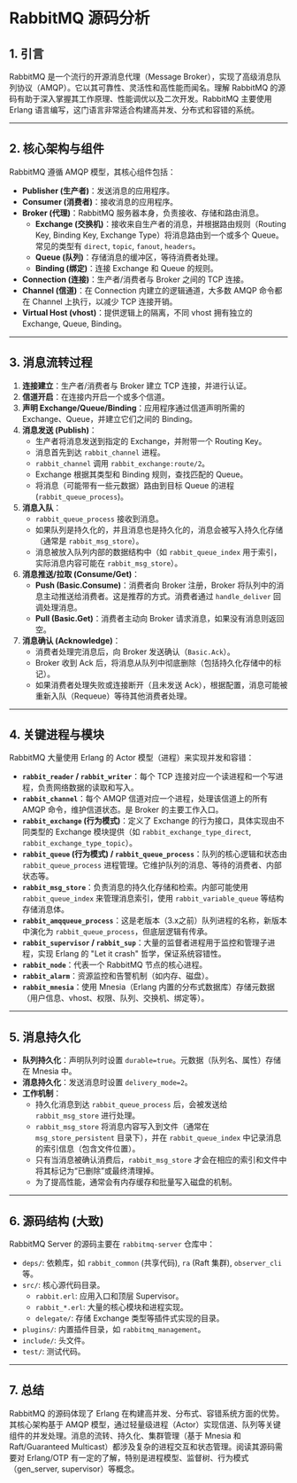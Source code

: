 # RabbitMQ 源码分析

## 1. 引言

RabbitMQ 是一个流行的开源消息代理（Message Broker），实现了高级消息队列协议（AMQP）。它以其可靠性、灵活性和高性能而闻名。理解 RabbitMQ 的源码有助于深入掌握其工作原理、性能调优以及二次开发。RabbitMQ 主要使用 Erlang 语言编写，这门语言非常适合构建高并发、分布式和容错的系统。

---

## 2. 核心架构与组件

RabbitMQ 遵循 AMQP 模型，其核心组件包括：
- **Publisher (生产者)**：发送消息的应用程序。
- **Consumer (消费者)**：接收消息的应用程序。
- **Broker (代理)**：RabbitMQ 服务器本身，负责接收、存储和路由消息。
    - **Exchange (交换机)**：接收来自生产者的消息，并根据路由规则（Routing Key, Binding Key, Exchange Type）将消息路由到一个或多个 Queue。常见的类型有 `direct`, `topic`, `fanout`, `headers`。
    - **Queue (队列)**：存储消息的缓冲区，等待消费者处理。
    - **Binding (绑定)**：连接 Exchange 和 Queue 的规则。
- **Connection (连接)**：生产者/消费者与 Broker 之间的 TCP 连接。
- **Channel (信道)**：在 Connection 内建立的逻辑通道，大多数 AMQP 命令都在 Channel 上执行，以减少 TCP 连接开销。
- **Virtual Host (vhost)**：提供逻辑上的隔离，不同 vhost 拥有独立的 Exchange, Queue, Binding。

---

## 3. 消息流转过程

1.  **连接建立**：生产者/消费者与 Broker 建立 TCP 连接，并进行认证。
2.  **信道开启**：在连接内开启一个或多个信道。
3.  **声明 Exchange/Queue/Binding**：应用程序通过信道声明所需的 Exchange、Queue，并建立它们之间的 Binding。
4.  **消息发送 (Publish)**：
    -   生产者将消息发送到指定的 Exchange，并附带一个 Routing Key。
    -   消息首先到达 `rabbit_channel` 进程。
    -   `rabbit_channel` 调用 `rabbit_exchange:route/2`。
    -   Exchange 根据其类型和 Binding 规则，查找匹配的 Queue。
    -   将消息（可能带有一些元数据）路由到目标 Queue 的进程 (`rabbit_queue_process`)。
5.  **消息入队**：
    -   `rabbit_queue_process` 接收到消息。
    -   如果队列是持久化的，并且消息也是持久化的，消息会被写入持久化存储（通常是 `rabbit_msg_store`）。
    -   消息被放入队列内部的数据结构中（如 `rabbit_queue_index` 用于索引，实际消息内容可能在 `rabbit_msg_store`）。
6.  **消息推送/拉取 (Consume/Get)**：
    -   **Push (Basic.Consume)**：消费者向 Broker 注册，Broker 将队列中的消息主动推送给消费者。这是推荐的方式。消费者通过 `handle_deliver` 回调处理消息。
    -   **Pull (Basic.Get)**：消费者主动向 Broker 请求消息，如果没有消息则返回空。
7.  **消息确认 (Acknowledge)**：
    -   消费者处理完消息后，向 Broker 发送确认（`Basic.Ack`）。
    -   Broker 收到 Ack 后，将消息从队列中彻底删除（包括持久化存储中的标记）。
    -   如果消费者处理失败或连接断开（且未发送 Ack），根据配置，消息可能被重新入队（Requeue）等待其他消费者处理。

---

## 4. 关键进程与模块

RabbitMQ 大量使用 Erlang 的 Actor 模型（进程）来实现并发和容错：
- **`rabbit_reader` / `rabbit_writer`**：每个 TCP 连接对应一个读进程和一个写进程，负责网络数据的读取和写入。
- **`rabbit_channel`**：每个 AMQP 信道对应一个进程，处理该信道上的所有 AMQP 命令，维护信道状态。是 Broker 的主要工作入口。
- **`rabbit_exchange` (行为模式)**：定义了 Exchange 的行为接口，具体实现由不同类型的 Exchange 模块提供（如 `rabbit_exchange_type_direct`, `rabbit_exchange_type_topic`）。
- **`rabbit_queue` (行为模式) / `rabbit_queue_process`**：队列的核心逻辑和状态由 `rabbit_queue_process` 进程管理。它维护队列的消息、等待的消费者、内部状态等。
- **`rabbit_msg_store`**：负责消息的持久化存储和检索。内部可能使用 `rabbit_queue_index` 来管理消息索引，使用 `rabbit_variable_queue` 等结构存储消息体。
- **`rabbit_amqqueue_process`**：这是老版本（3.x之前）队列进程的名称，新版本中演化为 `rabbit_queue_process`，但底层逻辑有传承。
- **`rabbit_supervisor` / `rabbit_sup`**：大量的监督者进程用于监控和管理子进程，实现 Erlang 的 "Let it crash" 哲学，保证系统容错性。
- **`rabbit_node`**：代表一个 RabbitMQ 节点的核心进程。
- **`rabbit_alarm`**：资源监控和告警机制（如内存、磁盘）。
- **`rabbit_mnesia`**：使用 Mnesia（Erlang 内置的分布式数据库）存储元数据（用户信息、vhost、权限、队列、交换机、绑定等）。

---

## 5. 消息持久化

- **队列持久化**：声明队列时设置 `durable=true`。元数据（队列名、属性）存储在 Mnesia 中。
- **消息持久化**：发送消息时设置 `delivery_mode=2`。
- **工作机制**：
    - 持久化消息到达 `rabbit_queue_process` 后，会被发送给 `rabbit_msg_store` 进行处理。
    - `rabbit_msg_store` 将消息内容写入到文件（通常在 `msg_store_persistent` 目录下），并在 `rabbit_queue_index` 中记录消息的索引信息（包含文件位置）。
    - 只有当消息被确认消费后，`rabbit_msg_store` 才会在相应的索引和文件中将其标记为“已删除”或最终清理掉。
    - 为了提高性能，通常会有内存缓存和批量写入磁盘的机制。

---

## 6. 源码结构 (大致)

RabbitMQ Server 的源码主要在 `rabbitmq-server` 仓库中：
- `deps/`: 依赖库，如 `rabbit_common` (共享代码), `ra` (Raft 集群), `observer_cli` 等。
- `src/`: 核心源代码目录。
    - `rabbit.erl`: 应用入口和顶层 Supervisor。
    - `rabbit_*.erl`: 大量的核心模块和进程实现。
    - `delegate/`: 存储 Exchange 类型等插件式实现的目录。
- `plugins/`: 内置插件目录，如 `rabbitmq_management`。
- `include/`: 头文件。
- `test/`: 测试代码。

---

## 7. 总结

RabbitMQ 的源码体现了 Erlang 在构建高并发、分布式、容错系统方面的优势。其核心架构基于 AMQP 模型，通过轻量级进程（Actor）实现信道、队列等关键组件的并发处理。消息的流转、持久化、集群管理（基于 Mnesia 和 Raft/Guaranteed Multicast）都涉及复杂的进程交互和状态管理。阅读其源码需要对 Erlang/OTP 有一定的了解，特别是进程模型、监督树、行为模式（gen_server, supervisor）等概念。
